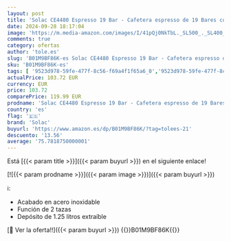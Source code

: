 ```yaml
---
layout: post
title: 'Solac CE4480 Espresso 19 Bar - Cafetera espresso de 19 Bares con vaporizador  850 W  1.6 litros  bandeja calienta tazas  apagado automático  acero inoxidable'
date: 2024-09-28 18:17:04
image: 'https://m.media-amazon.com/images/I/41pQj0NkTbL._SL500_._SL400_.jpg'
comments: true
category: ofertas
author: 'tole.es'
slug: 'B01M9BF86K-es Solac CE4480 Espresso 19 Bar - Cafetera espresso de 19...'
sku: 'B01M9BF86K-es'
tags: [ '9523d978-59fe-477f-8c56-f69a4f1f65a6_0','9523d978-59fe-477f-8c56-f69a4f1f65a6_1','9523d978-59fe-477f-8c56-f69a4f1f65a6_3101','9523d978-59fe-477f-8c56-f69a4f1f65a6_3301','9523d978-59fe-477f-8c56-f69a4f1f65a6_3701','9523d978-59fe-477f-8c56-f69a4f1f65a6_4901','9523d978-59fe-477f-8c56-f69a4f1f65a6_6001','9523d978-59fe-477f-8c56-f69a4f1f65a6_6401','9523d978-59fe-477f-8c56-f69a4f1f65a6_7701','Arborist Merchandising Root','Cafeteras para espresso','Descuentos en esta selección de Taurus','Hasta 20% de descuento en esta selección de Solac','Hasta 25% de descuento en la esta selección de Taurus y Solac','Hasta 43% de descuento en esta selección de Solac','Hasta un 50% de descuento en pequeño electrodoméstico de cocina','Hogar y cocina','Los favoritos de nuestros clientes Social: Hogar y cocina','Los favoritos de nuestros clientes Social: Hogar y cocina líneas duras','Máquinas cafeteras','Self Service','Special Features Stores','Utensilios para café y té','cafetera','prod. Cafeteras para espresso','solac','🇪🇸', ]
actualPrice: 103.72 EUR
currency: EUR
price: 103.72
comparePrice: 119.99 EUR
prodname: 'Solac CE4480 Espresso 19 Bar - Cafetera espresso de 19 Bares con vaporizador  850 W  1.6 litros  bandeja calienta tazas  apagado automático  acero inoxidable'
country: 'es'
flag: '🇪🇸'
brand: 'Solac'
buyurl: 'https://www.amazon.es/dp/B01M9BF86K/?tag=tolees-21'
descuento: '13.56'
average: '75.7818750000001'
---
```


Está [{{< param title >}}]({{< param buyurl >}}) en el siguiente enlace!

[![{{< param prodname >}}]({{< param image >}})]({{< param buyurl >}})

ℹ️:

- Acabado en acero inoxidable
- Función de 2 tazas
- Depósito de 1.25 litros extraíble

[🛒 Ver la oferta!!]({{< param buyurl >}})
{{<world>}}B01M9BF86K{{</world>}}

